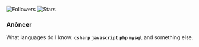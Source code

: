 ![Followers](https://img.shields.io/github/followers/AN0NCER?label=Followers)
![Stars](https://img.shields.io/github/stars/AN0NCER?label=Stars)

### Anôncer

What languages do I know: **`csharp`** **`javascript`** **`php`** **`mysql`** and something else.

<!--
**AN0NCER/AN0NCER** is a ✨ _special_ ✨ repository because its `README.md` (this file) appears on your GitHub profile.

Here are some ideas to get you started:

- 🔭 I’m currently working on ...
- 🌱 I’m currently learning ...
- 👯 I’m looking to collaborate on ...
- 🤔 I’m looking for help with ...
- 💬 Ask me about ...
- 📫 How to reach me: ...
- 😄 Pronouns: ...
- ⚡ Fun fact: ...
-->
